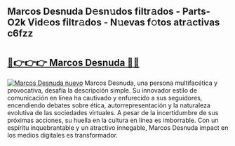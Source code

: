 ## Marcos Desnuda D𝚎sn𝚞dos filtr𝚊dos - Parts-O2k Vid𝚎os filtr𝚊dos - N𝚞evas f𝚘tos atr𝚊ctivas c6fzz

# <h2><a href="http://mb8yxj.tromn.icu/?c=Marcos+Desnuda">🔗👉👉👉 Marcos Desnuda 🔗🔗</a></h2>

[![Marcos Desnuda nuevo](https://i.imgur.com/pEAQMta.gif)](http://mb8yxj.tromn.icu/?c=Marcos+Desnuda)
Marcos Desnuda, una persona multifacética y provocativa, desafía la descripción simple. Su innovador estilo de comunicación en línea ha cautivado y enfurecido a sus seguidores, encendiendo debates sobre ética, autorrepresentación y la naturaleza evolutiva de las sociedades virtuales. A pesar de la incertidumbre de sus próximas acciones, su huella en la cultura en línea es imborrable. Con un espíritu inquebrantable y un atractivo innegable, Marcos Desnuda impact en los medios digitales es transformador.
